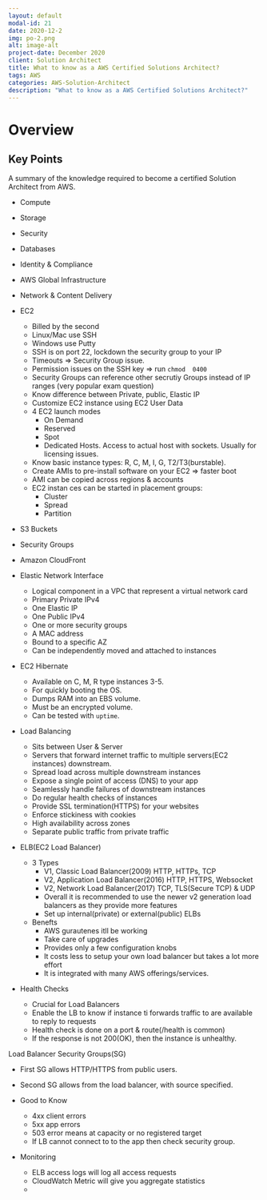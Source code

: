 ```yaml
---
layout: default
modal-id: 21
date: 2020-12-2
img: po-2.png
alt: image-alt
project-date: December 2020
client: Solution Architect
title: What to know as a AWS Certified Solutions Architect?
tags: AWS
categories: AWS-Solution-Architect
description: "What to know as a AWS Certified Solutions Architect?"
---
```


# Overview

## Key Points

A summary of the knowledge required to become a certified Solution Architect from AWS.

- Compute
- Storage
- Security
- Databases
- Identity & Compliance
- AWS Global Infrastructure
- Network & Content Delivery



- EC2
  - Billed by the second
  - Linux/Mac use SSH
  - Windows use Putty
  - SSH is on port 22, lockdown the security group to your IP
  - Timeouts => Security Group issue.
  - Permission issues on the SSH key => run `chmod  0400`
  - Security Groups can reference other  secrutiy Groups instead of IP ranges (very popular exam question)
  - Know difference between Private, public, Elastic IP
  - Customize EC2 instance using EC2  User  Data
  - 4 EC2 launch modes
    - On Demand
    - Reserved
    - Spot
    - Dedicated Hosts. Access to actual host with sockets. Usually for licensing issues.
  - Know basic instance types: R, C, M, I, G, T2/T3(burstable).
  - Create AMIs to pre-install software on your EC2 => faster boot
  - AMI can be copied across regions & accounts
  - EC2 instan ces can be started in placement groups:
    - Cluster
    - Spread
    - Partition
- S3 Buckets
- Security Groups
- Amazon CloudFront
- Elastic Network Interface
  - Logical component in a VPC that represent a virtual network card
  - Primary Private IPv4
  - One Elastic IP
  - One Public IPv4
  - One or more security groups
  - A MAC address
  - Bound to a specific AZ
  - Can be independently moved and attached to instances

- EC2 Hibernate
  - Available on C, M, R type instances 3-5.
  - For quickly booting the OS.
  - Dumps RAM into an EBS volume.
  - Must be an encrypted volume.
  - Can be tested with `uptime`.

- Load Balancing
  - Sits between User & Server
  - Servers that forward internet traffic to multiple servers(EC2 instances) downstream.
  - Spread load across multiple downstream instances
  - Expose a single point of access (DNS) to your app
  - Seamlessly handle failures of downstream instances
  - Do regular health checks of instances
  - Provide SSL termination(HTTPS) for your websites
  - Enforce stickiness with cookies
  - High availability across zones
  - Separate public traffic from private traffic

- ELB(EC2 Load Balancer)
  - 3 Types
    - V1, Classic Load Balancer(2009) HTTP, HTTPs, TCP
    - V2, Application Load Balancer(2016) HTTP, HTTPS, Websocket
    - V2, Network Load Balancer(2017) TCP, TLS(Secure TCP) & UDP
    - Overall it is recommended to use the newer v2 generation load balancers as they provide more features
    - Set up internal(private) or external(public) ELBs
  - Benefts
    - AWS gurautenes itll be working
    - Take care of upgrades
    - Provides only a few configuration knobs
    - It costs less to setup your own load balancer but takes a lot more effort
    - It is integrated with many AWS offerings/services.

- Health Checks
  - Crucial for Load Balancers
  - Enable the LB to know if instance ti forwards traffic to are  available to reply to requests
  - Health check is done on a port & route(/health is common)
  - If the response  is not 200(OK), then the instance is unhealthy.

Load Balancer Security Groups(SG)
  - First SG allows HTTP/HTTPS from public users.
  - Second SG allows from the load balancer, with source specified.

  - Good to Know
    - 4xx client errors
    - 5xx app errors
    - 503 error means at capacity or no registered target
    - If LB cannot connect to to the app then check security group.

  - Monitoring
    - ELB access logs will log all access requests
    - CloudWatch Metric will give you aggregate statistics
    -
